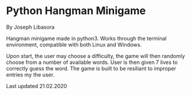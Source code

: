 
# Python Hangman Minigame
By Joseph Libasora

Hangman minigame made in python3. Works through the terminal environment, compatible with both Linux and Windows. 

Upon start, the user may choose a difficulty, the game will then randomly choose from a number of available words. User is then given 7 lives to correctly guess the word. The game is built to be resiliant to improper entries my the user.

Last updated 21.02.2020
